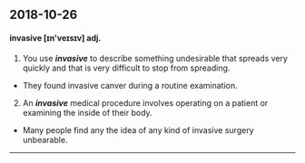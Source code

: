 ## 2018-10-26

#### invasive [ɪn'veɪsɪv] adj.

1. You use ***invasive*** to describe something undesirable that spreads very quickly and that is very difficult to stop from spreading.

* They found invasive canver during a routine examination.

2. An ***invasive*** medical procedure involves operating on a patient or examining the inside of their body.

* Many people find any the idea of any kind of invasive surgery unbearable.

---
